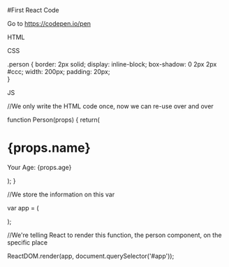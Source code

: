 #First React Code

Go to https://codepen.io/pen 

HTML

<div id="app"></div>

CSS

.person {
	border: 2px solid;
	display: inline-block;
	box-shadow: 0 2px 2px #ccc;
	width: 200px;
	padding: 20px;	
}

JS

//We only write the HTML code once, now we can re-use over and over

function Person(props) {
  return(
    <div className="person">
      <h1>{props.name}</h1>
      <p>Your Age: {props.age}</p>
  	</div>
  );
}

//We store the information on this var

var app = (
  <div>
      <Person name="Xan" age="28"/>
      <Person name="Xose" age="29"/>
  </div>
);

//We're telling React to render this function, the person component, on the specific place

ReactDOM.render(app, document.querySelector('#app'));
